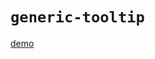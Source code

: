 # `generic-tooltip`

[demo](https://thepassle.github.io/generic-components/generic-tooltip/demo/index.html)